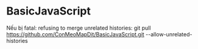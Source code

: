 # BasicJavaScript

Nếu bị fatal: refusing to merge unrelated histories:
    git pull https://github.com/ConMeoMapDit/BasicJavaScript.git --allow-unrelated-histories